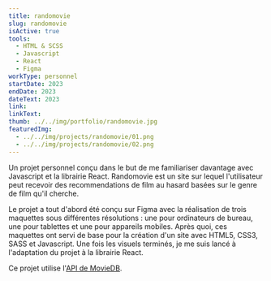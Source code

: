```yaml
---
title: randomovie
slug: randomovie
isActive: true
tools:
  - HTML & SCSS
  - Javascript
  - React
  - Figma
workType: personnel
startDate: 2023
endDate: 2023
dateText: 2023
link:
linkText:
thumb: ../../img/portfolio/randomovie.jpg
featuredImg:
  - ../../img/projects/randomovie/01.png
  - ../../img/projects/randomovie/02.png
---
```


Un projet personnel conçu dans le but de me familiariser davantage avec Javascript et la librairie React. Randomovie est
un site sur lequel l'utilisateur peut recevoir des recommendations de film au hasard basées sur le genre de film qu'il
cherche.

Le projet a tout d'abord été conçu sur Figma avec la réalisation de trois maquettes sous différentes résolutions : une
pour ordinateurs de bureau, une pour tablettes et une pour appareils mobiles. Après quoi, ces maquettes ont servi de
base pour la création d'un site avec HTML5, CSS3, SASS et Javascript. Une fois les visuels terminés, je me suis lancé à
l'adaptation du projet à la librairie React.

Ce projet utilise l'[API de MovieDB](https://www.themoviedb.org/?language=fr).